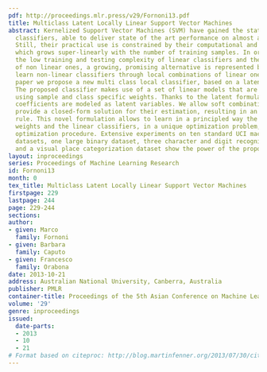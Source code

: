 ```yaml
---
pdf: http://proceedings.mlr.press/v29/Fornoni13.pdf
title: Multiclass Latent Locally Linear Support Vector Machines
abstract: Kernelized Support Vector Machines (SVM) have gained the status of off-the-shelf
  classifiers, able to deliver state of the art performance on almost any problem.
  Still, their practical use is constrained by their computational and memory complexity,
  which grows super-linearly with the number of training samples. In order to retain
  the low training and testing complexity of linear classifiers and the flexibility
  of non linear ones, a growing, promising alternative is represented by methods that
  learn non-linear classifiers through local combinations of linear ones. In this
  paper we propose a new multi class local classifier, based on a latent SVM formulation.
  The proposed classifier makes use of a set of linear models that are linearly combined
  using sample and class specific weights. Thanks to the latent formulation, the combination
  coefficients are modeled as latent variables. We allow soft combinations and we
  provide a closed-form solution for their estimation, resulting in an efficient prediction
  rule. This novel formulation allows to learn in a principled way the sample specific
  weights and the linear classifiers, in a unique optimization problem, using a CCCP
  optimization procedure. Extensive experiments on ten standard UCI machine learning
  datasets, one large binary dataset, three character and digit recognition databases,
  and a visual place categorization dataset show the power of the proposed approach.
layout: inproceedings
series: Proceedings of Machine Learning Research
id: Fornoni13
month: 0
tex_title: Multiclass Latent Locally Linear Support Vector Machines
firstpage: 229
lastpage: 244
page: 229-244
sections: 
author:
- given: Marco
  family: Fornoni
- given: Barbara
  family: Caputo
- given: Francesco
  family: Orabona
date: 2013-10-21
address: Australian National University, Canberra, Australia
publisher: PMLR
container-title: Proceedings of the 5th Asian Conference on Machine Learning
volume: '29'
genre: inproceedings
issued:
  date-parts:
  - 2013
  - 10
  - 21
# Format based on citeproc: http://blog.martinfenner.org/2013/07/30/citeproc-yaml-for-bibliographies/
---
```

